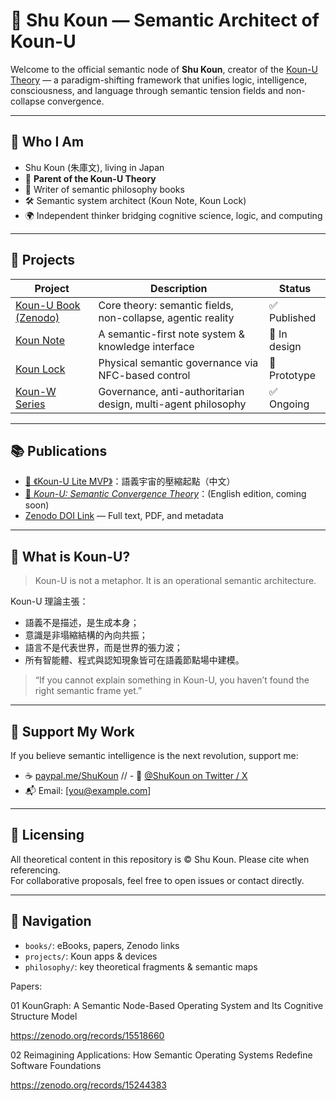 # 🌌 Shu Koun — Semantic Architect of Koun-U

Welcome to the official semantic node of **Shu Koun**, creator of the [Koun-U Theory](#) — a paradigm-shifting framework that unifies logic, intelligence, consciousness, and language through semantic tension fields and non-collapse convergence.


---

## 🔹 Who I Am

- Shu Koun (朱庫文), living in Japan
- 🧠 **Parent of the Koun-U Theory**
- 📘 Writer of semantic philosophy books
- 🛠️ Semantic system architect (Koun Note, Koun Lock)
- 🌍 Independent thinker bridging cognitive science, logic, and computing

---

## 🔸 Projects

| Project | Description | Status |
|--------|-------------|--------|
| [Koun-U Book (Zenodo)](#) | Core theory: semantic fields, non-collapse, agentic reality | ✅ Published |
| [Koun Note](#) | A semantic-first note system & knowledge interface | 🚧 In design |
| [Koun Lock](#) | Physical semantic governance via NFC-based control | 🧪 Prototype |
| [Koun-W Series](#) | Governance, anti-authoritarian design, multi-agent philosophy | ✅ Ongoing |

---

## 📚 Publications

- [📘 《Koun-U Lite MVP》](#)：語義宇宙的壓縮起點（中文）
- [📘 *Koun-U: Semantic Convergence Theory*](#)：(English edition, coming soon)
- [Zenodo DOI Link](#) — Full text, PDF, and metadata

---

## 🧩 What is Koun-U?

> Koun-U is not a metaphor. It is an operational semantic architecture.

Koun-U 理論主張：

- 語義不是描述，是生成本身；
- 意識是非塌縮結構的內向共振；
- 語言不是代表世界，而是世界的張力波；
- 所有智能體、程式與認知現象皆可在語義節點場中建模。

> “If you cannot explain something in Koun-U, you haven’t found the right semantic frame yet.”

---

## 🤝 Support My Work

If you believe semantic intelligence is the next revolution, support me:

- ☕ [paypal.me/ShuKoun](https://www.paypal.me/ShuKoun)
// - 💬 [@ShuKoun on Twitter / X](#)
- 📬 Email: [you@example.com]

---

## 🧠 Licensing

All theoretical content in this repository is © Shu Koun. Please cite when referencing.  
For collaborative proposals, feel free to open issues or contact directly.

---

## 📍 Navigation

- `books/`: eBooks, papers, Zenodo links
- `projects/`: Koun apps & devices
- `philosophy/`: key theoretical fragments & semantic maps

Papers:

01 
KounGraph: A Semantic Node-Based Operating System and Its Cognitive Structure Model


https://zenodo.org/records/15518660

02
Reimagining Applications: How Semantic Operating Systems Redefine Software Foundations


https://zenodo.org/records/15244383